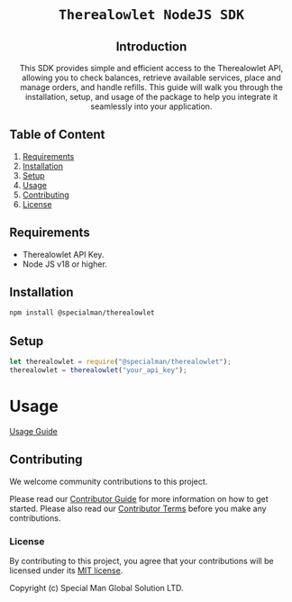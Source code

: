 <div align="center">

<!--- FIXME: chnage below to name of your project! --->

# `Therealowlet NodeJS SDK`

<!--- FIXME: Write short catchy description/tagline of project --->

## Introduction

This SDK provides simple and efficient access to the Therealowlet API, allowing you to check balances, retrieve available services, place and manage orders, and handle refills. This guide will walk you through the installation, setup, and usage of the package to help you integrate it seamlessly into your application.

</div>

## Table of Content

1. [Requirements](#requirements)
2. [Installation](#installation)
3. [Setup](#setup)
4. [Usage](#usage)
5. [Contributing](#contributing)
6. [License](#license)

## Requirements

- Therealowlet API Key.
- Node JS v18 or higher.

## Installation

```sh
npm install @specialman/therealowlet
```

## Setup

```javascript
let therealowlet = require("@specialman/therealowlet");
therealowlet = therealowlet("your_api_key");
```

# Usage

[Usage Guide](documentation/usage.md)

## Contributing

We welcome community contributions to this project.

Please read our [Contributor Guide](CONTRIBUTING.md) for more information on how to get started.
Please also read our [Contributor Terms](CONTRIBUTING.md#contributor-terms) before you make any contributions.

### License

By contributing to this project, you agree that your contributions will be licensed under its [MIT license](/LICENSE).

Copyright (c) Special Man Global Solution LTD.
